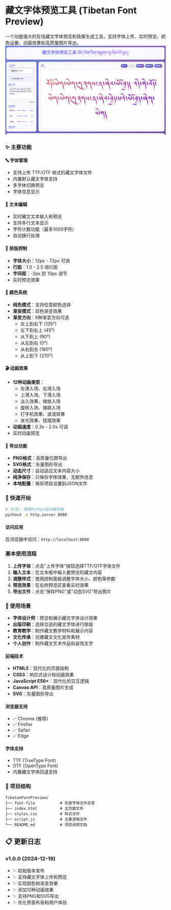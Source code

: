 # 藏文字体预览工具 (Tibetan Font Preview)

一个功能强大的在线藏文字体预览和效果生成工具，支持字体上传、实时预览、颜色设置、动画效果和高质量图片导出。
![alt text](./output/image-copy.png)
### ✨ 主要功能
#### 🔤 字体管理
- 支持上传 TTF/OTF 格式的藏文字体文件
- 内置默认藏文字体支持
- 多字体切换预览
- 字体信息显示
#### 📝 文本编辑
- 实时藏文文本输入和预览
- 支持多行文本显示
- 字符计数功能（最多1000字符）
- 自动换行处理
#### 🎨 排版控制
- **字体大小**：12px - 72px 可调
- **行距**：1.0 - 2.5 倍行距
- **字间距**：-2px 到 10px 调节
- 实时预览效果
#### 🌈 颜色系统
- **纯色模式**：支持任意颜色选择
- **渐变模式**：双色渐变效果
- **渐变方向**：6种渐变方向可选
  - 左上到右下 (135°)
  - 左下到右上 (45°)
  - 从下到上 (90°)
  - 从左到右 (0°)
  - 从右到左 (180°)
  - 从上到下 (270°)
#### 🎬 动画效果
- **12种动画类型**：
  - 左滑入场、右滑入场
  - 上滑入场、下滑入场
  - 淡入效果、缩放入场
  - 旋转入场、弹跳入场
  - 打字机效果、波浪效果
  - 发光效果、摇摆效果
- **动画速度**：0.3s - 2.0s 可调
- 实时动画预览
#### 💾 导出功能
- **PNG格式**：高质量位图导出
- **SVG格式**：矢量图形导出
- **动态尺寸**：自动适应文本内容大小
- **纯净保存**：只保存字体效果，无额外信息
- **本地配置**：保存项目设置到JSON文件
### 🚀 快速开始
```bash
# 方法1：使用Python启动服务器
python3 -m http.server 8080
```
#### 访问应用
在浏览器中访问：`http://localhost:8080`
### 基本使用流程
1. **上传字体**：点击"上传字体"按钮选择TTF/OTF字体文件
2. **输入文本**：在文本框中输入要预览的藏文内容
3. **调整样式**：使用控制面板调整字体大小、颜色等参数
4. **预览效果**：在右侧预览区查看实时效果
5. **导出文件**：点击"保存PNG"或"动态SVG"导出图片
### 🎯 使用场景
- **字体设计师**：预览和展示藏文字体设计效果
- **出版印刷**：选择合适的藏文字体进行排版
- **教育教学**：制作藏文教学材料和展示内容
- **文化传承**：创建藏文文化宣传素材
- **个人创作**：制作藏文艺术作品和装饰文字
#### 前端技术
- **HTML5**：现代化的页面结构
- **CSS3**：响应式设计和动画效果
- **JavaScript ES6+**：现代化的交互逻辑
- **Canvas API**：高质量图片生成
- **SVG**：矢量图形导出
#### 浏览器支持
- ✅ Chrome (推荐)
- ✅ Firefox
- ✅ Safari
- ✅ Edge
#### 字体支持
- TTF (TrueType Font)
- OTF (OpenType Font)
- 内置藏文字体回退支持
### 📁 项目结构
```
TibetanFontPreview/
├── font-file           # 存放字体文件目录
├── index.html          # 主页面文件
├── styles.css          # 样式文件
├── script.js           # 主要逻辑文件
└── README.md           # 项目说明文档
```
## 📋 更新日志
### v1.0.0 (2024-12-19)
- ✨ 初始版本发布
- ✨ 支持藏文字体上传和预览
- ✨ 实现颜色和渐变效果
- ✨ 添加12种动画效果
- ✨ 支持PNG和SVG导出
- ✨ 优化界面布局和用户体验


